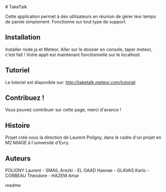<snippet>
<content>
# TakeTalk

Cette application permet à des utilisateurs en réunion de gérer leur temps de parole simplement.
Fonctionne sur tout type de support.

## Installation

Installer node.js et Meteor. 
Aller sur le dossier en console, taper meteor, c'est fait !
Votre appli est maintenant fonctionnelle sur le localhost.

## Tutoriel

Le tutoriel est disponible sur: http://taketalk.meteor.com/tutorial

## Contribuez !

Vous pouvez contribuer sur cette page, merci d'avance !

## Histoire

Projet créé sous la direction de Laurent Poligny, dans le cadre d'un projet en M2 MIAGE à l'université d'Evry.

## Auteurs

POLIGNY Laurent - SMAIL Arezki - EL GAAD Hasnae - GLAVAS Karlo - CORBEAU Théodore - HAZEM Amar

</content>
<tabTrigger>readme</tabTrigger>
</snippet>
